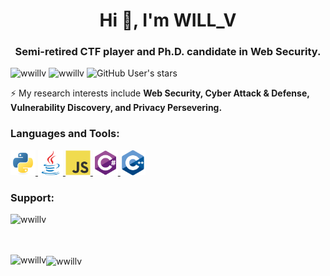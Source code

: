 <h1 align="center">Hi 👋, I'm WILL_V</h1>
<h3 align="center">Semi-retired CTF player and Ph.D. candidate in Web Security.</h3>

<p align="left"> <img src="https://komarev.com/ghpvc/?username=wwillv&label=Profile%20views&color=0e75b6&style=flat" alt="wwillv" /> <img src="https://img.shields.io/github/followers/wwillv" alt="wwillv" /> 
<img alt="GitHub User's stars" src="https://img.shields.io/github/stars/wwillv"></p>

⚡ My research interests include **Web Security, Cyber Attack & Defense, Vulnerability Discovery, and Privacy Persevering.**

<h3 align="left">Languages and Tools:</h3>
<p align="left"> <a href="https://www.python.org" target="_blank" rel="noreferrer"> <img src="https://raw.githubusercontent.com/devicons/devicon/master/icons/python/python-original.svg" alt="python" width="40" height="40"/> </a> <a href="https://www.java.com" target="_blank" rel="noreferrer"> <img src="https://raw.githubusercontent.com/devicons/devicon/master/icons/java/java-original.svg" alt="java" width="40" height="40"/> </a> <a href="https://developer.mozilla.org/en-US/docs/Web/JavaScript" target="_blank" rel="noreferrer"> <img src="https://raw.githubusercontent.com/devicons/devicon/master/icons/javascript/javascript-original.svg" alt="javascript" width="40" height="40"/> </a> <a href="https://www.w3schools.com/cs/" target="_blank" rel="noreferrer"> <img src="https://raw.githubusercontent.com/devicons/devicon/master/icons/csharp/csharp-original.svg" alt="csharp" width="40" height="40"/> </a> <a href="https://www.w3schools.com/cpp/" target="_blank" rel="noreferrer"> <img src="https://raw.githubusercontent.com/devicons/devicon/master/icons/cplusplus/cplusplus-original.svg" alt="cplusplus" width="40" height="40"/> </a> </p>

<h3 align="left">Support:</h3>
<p><a href="https://www.buymeacoffee.com/wwillv"> <img align="left" src="https://cdn.buymeacoffee.com/buttons/v2/default-yellow.png" height="50" width="210" alt="wwillv" /></a></p><br><br><br>

<p><img align="left" src="https://github-readme-stats.vercel.app/api/top-langs?username=wwillv&show_icons=true&locale=en&layout=compact&hide=html,css" alt="wwillv" /><img align="center" src="https://github-readme-stats.vercel.app/api?username=WWILLV&hide=contribs,prs,issues&show_icons=true" alt="wwillv" /></p>

<!-- Based on https://rahuldkjain.github.io/gh-profile-readme-generator/ and  shields.io-->
